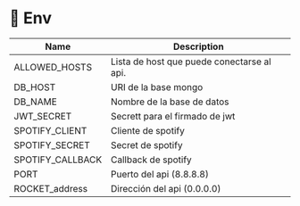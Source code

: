 # 🚀 Env 

|Name|Description|
|--|--|
| ALLOWED_HOSTS | Lista de host que puede conectarse al api. |  
| DB_HOST | URI de la base mongo |
| DB_NAME | Nombre de la base de datos | 
| JWT_SECRET | Secrett para el firmado de jwt | 
| SPOTIFY_CLIENT | Cliente de spotify | 
| SPOTIFY_SECRET | Secret de spotify | 
| SPOTIFY_CALLBACK | Callback de spotify | 
| PORT | Puerto del api (8.8.8.8) | 
| ROCKET_address | Dirección del api (0.0.0.0) |